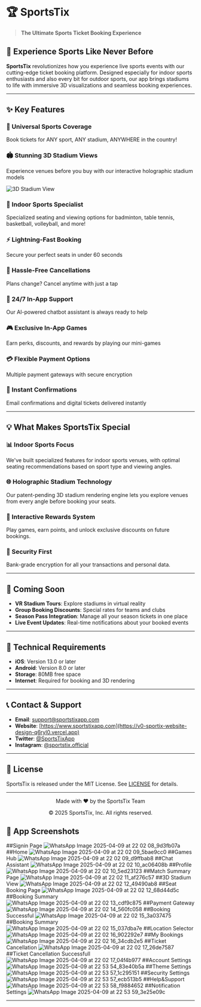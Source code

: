 # 🏆 SportsTix

> **The Ultimate Sports Ticket Booking Experience**

## 🌟 Experience Sports Like Never Before

**SportsTix** revolutionizes how you experience live sports events with our cutting-edge ticket booking platform. Designed especially for indoor sports enthusiasts and also every bit for outdoor sports, our app brings stadiums to life with immersive 3D visualizations and seamless booking experiences.

---

## ✨ Key Features

### 🎫 Universal Sports Coverage
Book tickets for ANY sport, ANY stadium, ANYWHERE in the country!

### 🏟️ Stunning 3D Stadium Views
Experience venues before you buy with our interactive holographic stadium models

![3D Stadium View]((https://github.com/user-attachments/assets/0eaeb8e9-3598-4e62-a5b5-b84df00c0437)
)

### 🏓 Indoor Sports Specialist
Specialized seating and viewing options for badminton, table tennis, basketball, volleyball, and more!

### ⚡ Lightning-Fast Booking
Secure your perfect seats in under 60 seconds

### 🔄 Hassle-Free Cancellations
Plans change? Cancel anytime with just a tap

### 💬 24/7 In-App Support
Our AI-powered chatbot assistant is always ready to help

### 🎮 Exclusive In-App Games
Earn perks, discounts, and rewards by playing our mini-games

### 💳 Flexible Payment Options
Multiple payment gateways with secure encryption

### 📧 Instant Confirmations
Email confirmations and digital tickets delivered instantly

---

## 💡 What Makes SportsTix Special

### 📊 Indoor Sports Focus
We've built specialized features for indoor sports venues, with optimal seating recommendations based on sport type and viewing angles.

### 🌐 Holographic Stadium Technology
Our patent-pending 3D stadium rendering engine lets you explore venues from every angle before booking your seats.

### 🎁 Interactive Rewards System
Play games, earn points, and unlock exclusive discounts on future bookings.

### 🔐 Security First
Bank-grade encryption for all your transactions and personal data.

---

## 🎯 Coming Soon

- **VR Stadium Tours**: Explore stadiums in virtual reality
- **Group Booking Discounts**: Special rates for teams and clubs
- **Season Pass Integration**: Manage all your season tickets in one place
- **Live Event Updates**: Real-time notifications about your booked events

---

## 🔧 Technical Requirements

- **iOS**: Version 13.0 or later
- **Android**: Version 8.0 or later
- **Storage**: 80MB free space
- **Internet**: Required for booking and 3D rendering

---

## 📞 Contact & Support

- **Email**: support@sportstixapp.com
- **Website**: [https://www.sportstixapp.com](https://v0-sportix-website-design-q6ryl0.vercel.app)
- **Twitter**: [@SportsTixApp](https://twitter.com/sportstixapp)
- **Instagram**: [@sportstix.official](https://instagram.com/sportstix.official)

---

## 📄 License

SportsTix is released under the MIT License. See [LICENSE](LICENSE) for details.

---

<div align="center">
  <p>Made with ❤️ by the SportsTix Team</p>
  <p>© 2025 SportsTix, Inc. All rights reserved.</p>
</div>

## 📱 App Screenshots

##Signin Page
![WhatsApp Image 2025-04-09 at 22 02 08_9d3fb07a](https://github.com/user-attachments/assets/40fcc45c-9e3b-4dd9-b623-29bbace8e17a)
##Home
![WhatsApp Image 2025-04-09 at 22 02 09_5bae9cc0](https://github.com/user-attachments/assets/9ae8d462-415d-43b8-96e1-66e749e24fe9)
##Games Hub
![WhatsApp Image 2025-04-09 at 22 02 09_d9ffbab8](https://github.com/user-attachments/assets/f41a653d-f43e-418e-9620-22b2b6eb7374)
##Chat Assistant
![WhatsApp Image 2025-04-09 at 22 02 10_ac06408b](https://github.com/user-attachments/assets/b27a2741-a074-4e61-b4e0-3bba529d6d1d)
##Profile
![WhatsApp Image 2025-04-09 at 22 02 10_5ed23123](https://github.com/user-attachments/assets/6a5af883-ac59-4242-a83f-2ec3091dbd67)
##Match Summary Page
![WhatsApp Image 2025-04-09 at 22 02 11_af276c57](https://github.com/user-attachments/assets/741896a0-d058-474e-8b89-e38a3f53455f)
##3D Stadium View
![WhatsApp Image 2025-04-09 at 22 02 12_49490ab8](https://github.com/user-attachments/assets/00fa8671-d942-401f-b016-e1fa2809eeb3)
##Seat Booking Page
![WhatsApp Image 2025-04-09 at 22 02 12_68d44d5c](https://github.com/user-attachments/assets/318c9c5c-cb9d-49cf-a96f-8ac096a70425)
##Booking Summary
![WhatsApp Image 2025-04-09 at 22 02 13_cdf9c875](https://github.com/user-attachments/assets/83702a1c-f8c4-41d7-8f36-f999d560e76d)
##Payment Gateway
![WhatsApp Image 2025-04-09 at 22 02 14_560fc058](https://github.com/user-attachments/assets/75453c9f-77c1-4022-8e7e-fa3a2167c061)
##Booking Successful
![WhatsApp Image 2025-04-09 at 22 02 15_3a037475](https://github.com/user-attachments/assets/06719068-ab21-4230-8456-30ef709201e9)
##Booking Summary
![WhatsApp Image 2025-04-09 at 22 02 15_037dba7e](https://github.com/user-attachments/assets/332ab9e4-e1cf-4432-9955-5b121b4537c5)
##Location Selector
![WhatsApp Image 2025-04-09 at 22 02 16_902292e7](https://github.com/user-attachments/assets/1d65289a-4747-40fe-93e1-9d94505e2931)
##My Bookings
![WhatsApp Image 2025-04-09 at 22 02 16_34cdb2e5](https://github.com/user-attachments/assets/0a9b760d-cace-437f-abe0-73ada709e998)
##Ticket Cancellation
![WhatsApp Image 2025-04-09 at 22 02 17_26de7587](https://github.com/user-attachments/assets/634dd958-ae7e-4e10-8fee-287ae434b63f)
##Ticket Cancellation Successfull
![WhatsApp Image 2025-04-09 at 22 02 17_04f4b977](https://github.com/user-attachments/assets/0684a84b-80e2-4ffc-9de7-a4d6fef22e7a)
##Account Settings
![WhatsApp Image 2025-04-09 at 22 53 54_83e40b5a](https://github.com/user-attachments/assets/dd63057c-8feb-422c-b585-dcecf9b3b9b2)
##Theme Settings
![WhatsApp Image 2025-04-09 at 22 53 57_1c295151](https://github.com/user-attachments/assets/33d246c6-9453-4048-9515-cd1abec59717)
##Security Settings
![WhatsApp Image 2025-04-09 at 22 53 57_ecb513b5](https://github.com/user-attachments/assets/4a23eddb-4308-4e7f-8af9-ad8621b0bd7f)
##Help&Support
![WhatsApp Image 2025-04-09 at 22 53 58_f9884652](https://github.com/user-attachments/assets/b7a15798-dcfb-4381-b0bd-6ef8a3384c42)
##Notification Settings
![WhatsApp Image 2025-04-09 at 22 53 59_3e25e09c](https://github.com/user-attachments/assets/c82c6b9d-0a5a-4f4f-b3a7-55ead10aedda)




---
